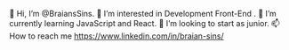 👋 Hi, I’m @BraiansSins.
👀 I’m interested in Development Front-End .
🌱 I’m currently learning JavaScript and React.
💞️ I’m looking to start as junior.
📫 How to reach me https://www.linkedin.com/in/braian-sins/
